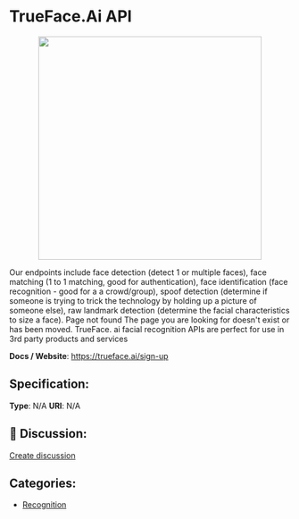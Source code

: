 # TrueFace.Ai API
<p align="center">
    <img width="400" src="https://raw.githubusercontent.com/apis-list/apis-list/apis/trueface-ai-api/logo_256x256.png" />
</p>

Our endpoints include face detection (detect 1 or multiple faces), face matching (1 to 1 matching, good for authentication), face identification (face recognition - good for a a crowd/group), spoof detection (determine if someone is trying to trick the technology by holding up a picture of someone else), raw landmark detection (determine the facial characteristics to size a face). Page not found The page you are looking for doesn't exist or has been moved. TrueFace. ai facial recognition APIs are perfect for use in 3rd party products and services

**Docs / Website**: https://trueface.ai/sign-up

## Specification:
**Type**:  N/A 
**URI**:  N/A 

## 💬 Discussion:
[Create discussion](link)

## Categories:
- [Recognition](https://github.com/apis-list/apis-list#recognition)





